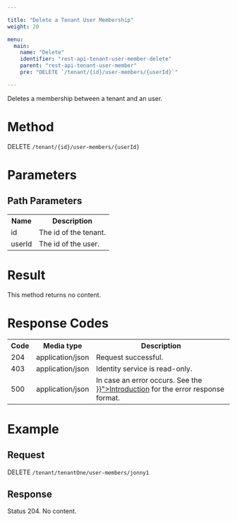 ```yaml
---

title: "Delete a Tenant User Membership"
weight: 20

menu:
  main:
    name: "Delete"
    identifier: "rest-api-tenant-user-member-delete"
    parent: "rest-api-tenant-user-member"
    pre: "DELETE `/tenant/{id}/user-members/{userId}`"

---
```


Deletes a membership between a tenant and an user.

# Method

DELETE `/tenant/{id}/user-members/{userId}`

# Parameters

## Path Parameters

<table class="table table-striped">
  <tr>
    <th>Name</th>
    <th>Description</th>
  </tr>
  <tr>
    <td>id</td>
    <td>The id of the tenant.</td>
  </tr>
  <tr>
    <td>userId</td>
    <td>The id of the user.</td>
  </tr>
</table>


# Result

This method returns no content.

# Response Codes

<table class="table table-striped">
  <tr>
    <th>Code</th>
    <th>Media type</th>
    <th>Description</th>
  </tr>
  <tr>
    <td>204</td>
    <td>application/json</td>
    <td>Request successful.</td>
  </tr>
  <tr>
    <td>403</td>
    <td>application/json</td>
    <td>Identity service is read-only.</td>
  </tr>
  <tr>
    <td>500</td>
    <td>application/json</td>
    <td>In case an error occurs. See the <a href="{{< ref "/reference/rest/overview/_index.md#error-handling" >}}">Introduction</a> for the error response format.</td>
  </tr>
</table>


# Example

## Request

DELETE `/tenant/tenantOne/user-members/jonny1`

## Response

Status 204. No content.
